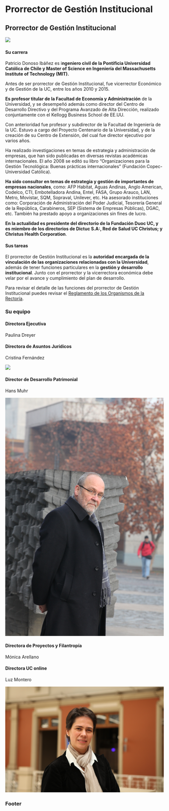 # Prorrector de Gestión Institucional

## Prorrector de Gestión Institucional

![](../../../.gitbook/assets/_mg_5480.jpg)

#### Su carrera

Patricio Donoso Ibáñez es i**ngeniero civil de la Pontificia Universidad Católica de Chile y Master of Science en Ingeniería del Massachusetts Institute of Technology \(MIT\).**

Antes de ser prorrector de Gestión Institucional, fue vicerrector Económico y de Gestión de la UC, entre los años 2010 y 2015.

**Es profesor titular de la Facultad de Economía y Administración** de la Universidad, y se desempeñó además como director del Centro de Desarrollo Directivo y del Programa Avanzado de Alta Dirección, realizado conjuntamente con el Kellogg Business School de EE.UU.

Con anterioridad fue profesor y subdirector de la Facultad de Ingeniería de la UC. Estuvo a cargo del Proyecto Centenario de la Universidad, y de la creación de su Centro de Extensión, del cual fue director ejecutivo por varios años.

Ha realizado investigaciones en temas de estrategia y administración de empresas, que han sido publicadas en diversas revistas académicas internacionales. El año 2008 se editó su libro “Organizaciones para la Gestión Tecnológica: Buenas prácticas internacionales” \(Fundación Copec-Universidad Católica\).

**Ha sido consultor en temas de estrategia y gestión de importantes de empresas nacionales**, como: AFP Habitat, Aguas Andinas, Anglo American, Codelco, CTI, Embotelladora Andina, Entel, FASA, Grupo Arauco, LAN, Metro, Movistar, SQM, Sopraval, Unilever, etc. Ha asesorado instituciones como: Corporación de Administración del Poder Judicial, Tesorería General de la República, Carabineros, SEP \(Sistema de Empresas Públicas\), DGAC, etc. También ha prestado apoyo a organizaciones sin fines de lucro.

**En la actualidad es presidente del directorio de la Fundación Duoc UC, y es miembro de los directorios de Dictuc S.A:, Red de Salud UC Christus; y Christus Health Corporation**.

#### Sus tareas

El prorrector de Gestión Institucional es la **autoridad encargada de la vinculación de las organizaciones relacionadas con la Universidad**, además de tener funciones particulares en la **gestión y desarrollo institucional**. Junto con el prorrector y la vicerrectora económica debe velar por el avance y cumplimiento del plan de desarrollo.

Para revisar el detalle de las funciones del prorrector de Gestión Institucional puedes revisar el [Reglamento de los Organismos de la Rectoría](http://secretariageneral.uc.cl/documento/normas-generales/101-reglamento-de-los-organismos-de-rectoria/file).

### Su equipo

#### Directora Ejecutiva

Paulina Dreyer



#### Directora de Asuntos Jurídicos

Cristina Fernández

![](../../../.gitbook/assets/_mg_0146.JPG)

#### Director de Desarrollo Patrimonial

Hans Muhr

![](../../../.gitbook/assets/img_0199.JPG)



#### Directora de Proyectos y Filantropía

Mónica Arellano



#### Directora UC online

Luz Montero

![](../../../.gitbook/assets/img_0036.JPG)



### Footer



